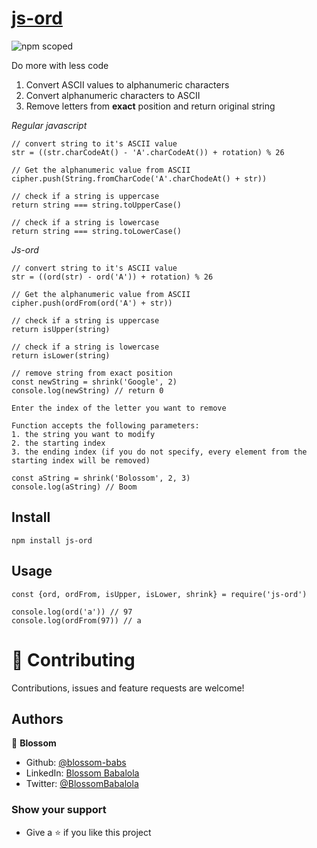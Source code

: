 # [js-ord](https://www.npmjs.com/package/js-ord)

![npm scoped](https://img.shields.io/npm/v/@blossombabs/ord)

Do more with less code

1. Convert ASCII values to alphanumeric characters
2. Convert alphanumeric characters to ASCII
3. Remove letters from **exact** position and return original string

_Regular javascript_

```
// convert string to it's ASCII value
str = ((str.charCodeAt() - 'A'.charCodeAt()) + rotation) % 26

// Get the alphanumeric value from ASCII
cipher.push(String.fromCharCode('A'.charChodeAt() + str))

// check if a string is uppercase
return string === string.toUpperCase()

// check if a string is lowercase
return string === string.toLowerCase()
```

_Js-ord_

```
// convert string to it's ASCII value
str = ((ord(str) - ord('A')) + rotation) % 26

// Get the alphanumeric value from ASCII
cipher.push(ordFrom(ord('A') + str))

// check if a string is uppercase
return isUpper(string)

// check if a string is lowercase
return isLower(string)

// remove string from exact position
const newString = shrink('Google', 2)
console.log(newString) // return 0

Enter the index of the letter you want to remove

Function accepts the following parameters:
1. the string you want to modify
2. the starting index
3. the ending index (if you do not specify, every element from the starting index will be removed)

const aString = shrink('Bolossom', 2, 3)
console.log(aString) // Boom
```

## Install

```
npm install js-ord
```

## Usage

```
const {ord, ordFrom, isUpper, isLower, shrink} = require('js-ord')

console.log(ord('a')) // 97
console.log(ordFrom(97)) // a
```

# 🤝 Contributing

Contributions, issues and feature requests are welcome!

## Authors

🌸 **Blossom**

- Github: [@blossom-babs](https://github.com/blossom-babs/)
- LinkedIn: [Blossom Babalola](https://www.linkedin.com/in/blossom-babalola/)
- Twitter: [@BlossomBabalola](https://twitter.com/BlossomBabalola)

### Show your support

- Give a ⭐ if you like this project
